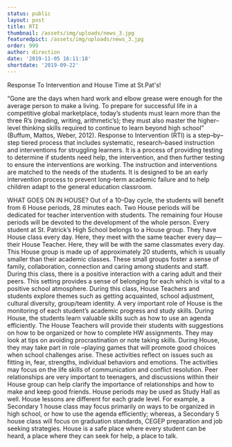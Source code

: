 ```yaml
---
status: public
layout: post
title: RTI
thumbnail: /assets/img/uploads/news_3.jpg
featuredpict: /assets/img/uploads/news_3.jpg
order: 999
author: direction
date: '2019-11-05 16:11:18'
shortdate: '2019-09-22'
---
```

Response To Intervention and House Time at St.Pat's!

“Gone are the days when hard work and elbow grease were enough for the average person to make a living. To prepare for successful life in a competitive global marketplace, today’s students must learn more than the three R’s (reading, writing, arithmetic’s); they must also master the higher–level thinking skills required to continue to learn beyond high school” (Buffum, Mattos, Weber, 2012).  Response to Intervention (RTI) is a step–by–step tiered process that includes systematic, research–based instruction and interventions for struggling learners. It is a process of providing testing to determine if students need help, the intervention, and then further testing to ensure the interventions are working. The instruction and interventions are matched to the needs of the students. It is designed to be an early intervention process to prevent long–term academic failure and to help children adapt to the general education classroom. 


WHAT GOES ON IN HOUSE?
Out of a 10–Day cycle, the students will benefit from 6 House periods, 28 minutes each. Two House periods will be dedicated for teacher intervention with students. The remaining four House periods will be devoted to the development of the whole person. 
Every student at St. Patrick’s High School belongs to a House group. They have House class every day. Here, they meet with the same teacher every day—their House Teacher. Here, they will be with the same classmates every day. This House group is made up of approximately 20 students, which is usually smaller than their academic classes. These small groups foster a sense of family, collaboration, connection and caring among students and staff. During this class, there is a positive interaction with a caring adult and their peers. This setting provides a sense of belonging for each which is vital to a positive school atmosphere. 
During this class, House Teachers and students explore themes such as getting acquainted, school adjustment, cultural diversity, group/team identity. 
A very important role of House is the monitoring of each student’s academic progress and study skills. During House, the students learn valuable skills such as how to use an agenda efficiently. The House Teachers will provide their students with suggestions on how to be organized or how to complete HW assignments. They may look at tips on avoiding procrastination or note taking skills. 
During House, they may take part in role –playing games that will promote good choices when school challenges arise. These activities reflect on issues such as fitting in, fear, strengths, individual behaviors and emotions. The activities may focus on the life skills of communication and conflict resolution. Peer relationships are very important to teenagers, and discussions within their House group can help clarify the importance of relationships and how to make and keep good friends. House periods may be used as Study Hall as well. 
House lessons are different for each grade level. For example, a Secondary 1 house class may focus primarily on ways to be organized in high school, or how to use the agenda efficiently; whereas, a Secondary 5 house class will focus on graduation standards, CEGEP preparation and job seeking strategies. 
House is a safe place where every student can be heard, a place where they can seek for help, a place to talk.
